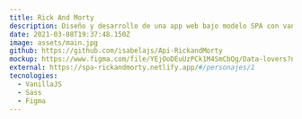 ```yaml
---
title: Rick And Morty
description: Diseño y desarrollo de una app web bajo modelo SPA con vanillaJS para visualizar y filtrar información a cerca de la serie Rick and Morty
date: 2021-03-08T19:37:48.150Z
image: assets/main.jpg
github: https://github.com/isabelajs/Api-RickandMorty
mockup: https://www.figma.com/file/YEjOoDEuUzPCk1M4SmCbQg/Data-lovers?node-id=0%3A1
external: https://spa-rickandmorty.netlify.app/#/personajes/1
tecnologies:
  - VanillaJS
  - Sass
  - Figma
---
```

